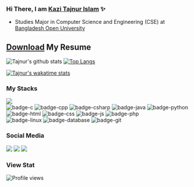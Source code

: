 ### Hi There, I am [Kazi Tajnur Islam](https://www.linkedin.com/in/tajnur/) ✨

- Studies Major in Computer Science and Engineering (CSE) at [Bangladesh Open University](https://www.bou.edu.bd/)

## [Download](https://drive.google.com/file/d/1lwct1V47MWTyldr3lLc5YaVJ2-TFbmQk/view) My Resume 


![Tajnur's github stats](https://github-readme-stats.vercel.app/api?username=tajnur007&show_icons=true&theme=tokyonight)
[![Top Langs](https://github-readme-stats.vercel.app/api/top-langs/?username=tajnur007&layout=compact&theme=merko)](https://github.com/tajnur007/github-readme-stats)

[![Tajnur's wakatime stats](https://github-readme-stats.vercel.app/api/wakatime?username=tajnur007&layout=compact&theme=radical)](https://github.com/tajnur007/github-readme-stats)



### My Stacks
<img src="https://img.shields.io/badge/Languages-151515?style=for-the-badge&logo=plex&logoColor=FFFFFF"><br/>
![badge-c](https://img.shields.io/badge/c-151515?style=for-the-badge&logo=c&logoColor=ffffff&labelColor=00FA9A)
![badge-cpp](https://img.shields.io/badge/c%2B%2B-151515?style=for-the-badge&logo=c%2B%2B&logoColor=1344a0e&labelColor=1344a0)
![badge-csharp](https://img.shields.io/badge/-C%20Sharp-151515?style=for-the-badge&logo=C-Sharp&logoColor=ffffff&labelColor=239120)
![badge-java](https://img.shields.io/badge/java-151515?style=for-the-badge&logo=java&logoColor=ffffff&labelColor=008080) 
![badge-python](https://img.shields.io/badge/python-151515?style=for-the-badge&logo=python&logoColor=FFD700&labelColor=006BB6) <br/>
![badge-html](https://img.shields.io/badge/-HTML5-151515?style=for-the-badge&logo=HTML5&logoColor=ffffff&labelColor=E34F26)
![badge-css](https://img.shields.io/badge/-CSS3-151515?style=for-the-badge&logo=CSS3&logoColor=ffffff&labelColor=1572B6)
![badge-js](https://img.shields.io/badge/-JavaScript-151515?style=for-the-badge&logo=JavaScript&logoColor=000000&labelColor=F7DF1E)
![badge-php](https://img.shields.io/badge/-PHP-151515?style=for-the-badge&logo=PHP&logoColor=ffffff&labelColor=777BB4) <br/>
![badge-linux](https://img.shields.io/badge/-Linux-151515?style=for-the-badge&logo=Linux&logoColor=000000&labelColor=FCC624)
![badge-database](https://img.shields.io/badge/Database-151515?style=for-the-badge&logo=Redis&logoColor=FFFFFF&labelColor=2F4F4F)
![badge-git](https://img.shields.io/badge/git-151515?style=for-the-badge&logo=git&logoColor=FF4500&labelColor=FFE4B5)

### Social Media
 [<img src="https://img.shields.io/badge/Linkedin-151515?style=for-the-badge&logo=linkedin&logoColor=00BFFF&labelColor=D3D3D3">](https://www.linkedin.com/in/tajnur/)
 [<img src="https://img.shields.io/badge/facebook-151515?style=for-the-badge&logo=Facebook&logoColor=ffffff&labelColor=1877F2">](https://www.facebook.com/tajnur007/) 
 [<img src="https://img.shields.io/badge/Codeforces-151515?style=for-the-badge&logo=codeforces&logoColor=20B2AA&labelColor=555555">](https://codeforces.com/profile/Tajnur_BD) 
 

### View Stat
![Profile views](https://gpvc.arturio.dev/tajnur007)
